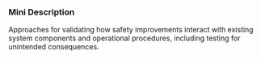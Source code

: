 ### Mini Description

Approaches for validating how safety improvements interact with existing system components and operational procedures, including testing for unintended consequences.

